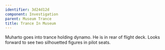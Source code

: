 ```yaml
---
identifier: 3d24d12d
component: Investigation
parent: Museum Trance 
title: Trance In Museum
---
```

Muharto goes into trance holding dynamo. He is in rear of flight deck.
Looks forward to see two silhouetted figures in pilot seats.
